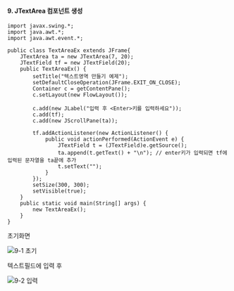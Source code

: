 #### 9. JTextArea 컴포넌트 생성
```
import javax.swing.*;
import java.awt.*;
import java.awt.event.*;

public class TextAreaEx extends JFrame{
	JTextArea ta = new JTextArea(7, 20);
	JTextField tf = new JTextField(20);
	public TextAreaEx() {
		setTitle("텍스트영역 만들기 예제");
		setDefaultCloseOperation(JFrame.EXIT_ON_CLOSE);
		Container c = getContentPane();
		c.setLayout(new FlowLayout());
		
		c.add(new JLabel("입력 후 <Enter>키를 입력하세요"));
		c.add(tf);
		c.add(new JScrollPane(ta));

		tf.addActionListener(new ActionListener() {
			public void actionPerformed(ActionEvent e) {
				JTextField t = (JTextField)e.getSource();
				ta.append(t.getText() + "\n"); // enter키가 입력되면 tf에 입력된 문자열을 ta끝에 추가
				t.setText("");
			}
		});
		setSize(300, 300);
		setVisible(true);
	}
	public static void main(String[] args) {
		new TextAreaEx();
	}
}
```
초기화면

![9-1 초기](https://user-images.githubusercontent.com/66901172/92195453-ff654f00-eea7-11ea-9ffd-26aa04de6173.PNG)

텍스트필드에 입력 후

![9-2 입력](https://user-images.githubusercontent.com/66901172/92195455-ff654f00-eea7-11ea-8168-d9e31877855d.PNG)
